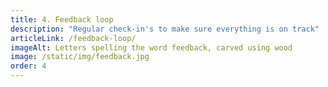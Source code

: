 ```yaml
---
title: 4. Feedback loop
description: "Regular check-in's to make sure everything is on track"
articleLink: /feedback-loop/
imageAlt: Letters spelling the word feedback, carved using wood
image: /static/img/feedback.jpg
order: 4
---
```

